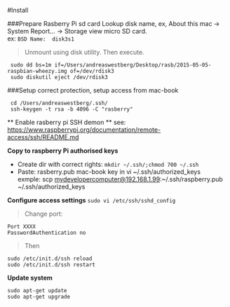 #Install

###Prepare Rasberry Pi sd card
Lookup disk name, ex, About this mac -> System Report... -> Storage view micro SD card.  
ex: `BSD Name:	disk3s1`

>Unmount using disk utility. Then execute.
```
 sudo dd bs=1m if=/Users/andreaswestberg/Desktop/rasb/2015-05-05-raspbian-wheezy.img of=/dev/rdisk3
 sudo diskutil eject /dev/rdisk3
```

###Setup correct protection, setup access from mac-book
``` 
 cd /Users/andreaswestberg/.ssh/
 ssh-keygen -t rsa -b 4096 -C "rasberry"
 ```
** Enable rasberry pi SSH demon **
 see: https://www.raspberrypi.org/documentation/remote-access/ssh/README.md

**Copy to raspberry Pi authorised keys**
* Create dir with correct rights:  `mkdir ~/.ssh/;chmod 700 ~/.ssh`
* Paste: rasberry.pub mac-book key in vi ~/.ssh/authorized_keys  
 exmple: scp mydevelopercomputer@192.168.1.99:~/.ssh/raspberry.pub ~/.ssh/authorized_keys

**Configure access settings**
 `sudo vi /etc/ssh/sshd_config`
 >Change port: 
 ```
 Port XXXX
 PasswordAuthentication no
 ```
 >Then
 ```
 sudo /etc/init.d/ssh reload
 sudo /etc/init.d/ssh restart
 ```

**Update system**
```
sudo apt-get update
sudo apt-get upgrade
````



